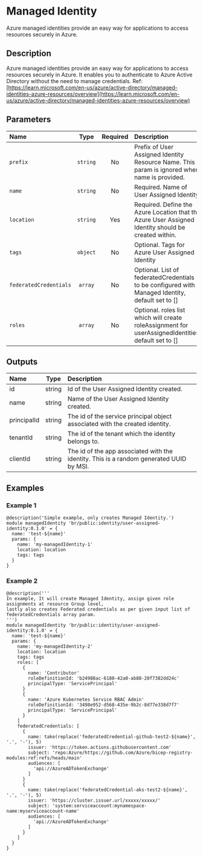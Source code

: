 # Managed Identity

Azure managed identities provide an easy way for applications to access resources securely in Azure.

## Description

Azure managed identities provide an easy way for applications to access resources securely in Azure. It enables you to authenticate to Azure Active Directory without the need to manage credentials.
Ref: [https://learn.microsoft.com/en-us/azure/active-directory/managed-identities-azure-resources/overview](https://learn.microsoft.com/en-us/azure/active-directory/managed-identities-azure-resources/overview)

## Parameters

| Name                   | Type     | Required | Description                                                                                         |
| :--------------------- | :------: | :------: | :-------------------------------------------------------------------------------------------------- |
| `prefix`               | `string` | No       | Prefix of User Assigned Identity Resource Name. This param is ignored when name is provided.        |
| `name`                 | `string` | No       | Required. Name of User Assigned Identity.                                                           |
| `location`             | `string` | Yes      | Required. Define the Azure Location that the Azure User Assigned Identity should be created within. |
| `tags`                 | `object` | No       | Optional. Tags for Azure User Assigned Identity                                                     |
| `federatedCredentials` | `array`  | No       | Optional. List of federatedCredentials to be configured with Managed Identity, default set to []    |
| `roles`                | `array`  | No       | Optional. roles list which will create roleAssignment for userAssignedIdentities, default set to [] |

## Outputs

| Name        | Type   | Description                                                                             |
| :---------- | :----: | :-------------------------------------------------------------------------------------- |
| id          | string | Id of the User Assigned Identity created.                                               |
| name        | string | Name of the User Assigned Identity created.                                             |
| principalId | string | The id of the service principal object associated with the created identity.            |
| tenantId    | string | The id of the tenant which the identity belongs to.                                     |
| clientId    | string | The id of the app associated with the identity. This is a random generated UUID by MSI. |

## Examples

### Example 1

```bicep
@description('Simple example, only creates Managed Identity.')
module managedIdentity 'br/public:identity/user-assigned-identity:0.1.0' = {
  name: 'test-${name}'
  params: {
    name: 'my-managedIdentity-1'
    location: location
    tags: tags
  }
}
```

### Example 2

```bicep
@description('''
In example, It will create Managed Identity, assign given role assignments at resource Group level,
lastly also creates Federated credentials as per given input list of federatedCredentials array param.
''')
module managedIdentity 'br/public:identity/user-assigned-identity:0.1.0' = {
  name: 'test-${name}'
  params: {
    name: 'my-managedIdentity-2'
    location: location
    tags: tags
    roles: [
      {
        name: 'Contributor'
        roleDefinitionId: 'b24988ac-6180-42a0-ab88-20f7382dd24c'
        principalType: 'ServicePrincipal'
      }
      {
        name: 'Azure Kubernetes Service RBAC Admin'
        roleDefinitionId: '3498e952-d568-435e-9b2c-8d77e338d7f7'
        principalType: 'ServicePrincipal'
      }
    ]
    federatedCredentials: [
      {
        name: take(replace('federatedCredential-github-test2-${name}', '.', '-'), 5)
        issuer: 'https://token.actions.githubusercontent.com'
        subject: 'repo:Azure/https://github.com/Azure/bicep-registry-modules:ref:refs/heads/main'
        audiences: [
          'api://AzureADTokenExchange'
        ]
      }
      {
        name: take(replace('federatedCredential-aks-test2-${name}', '.', '-'), 5)
        issuer: 'https://cluster.issuer.url/xxxxx/xxxxx/'
        subject: 'system:serviceaccount:mynamespace-name:myserviceaccount-name'
        audiences: [
          'api://AzureADTokenExchange'
        ]
      }
    ]
  }
}
```